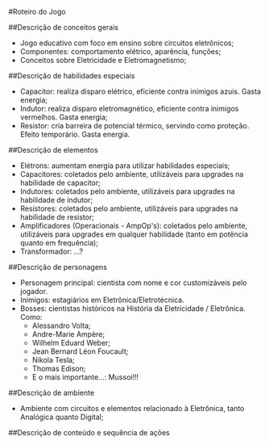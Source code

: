 #Roteiro do Jogo


##Descrição de conceitos gerais
- Jogo educativo com foco em ensino sobre circuitos eletrônicos;
- Componentes: comportamento elétrico, aparência, funções;
- Conceitos sobre Eletricidade e Eletromagnetismo;

##Descrição de habilidades especiais
- Capacitor: realiza disparo elétrico, eficiente contra inimigos azuis. Gasta energia;
- Indutor: realiza disparo eletromagnético, eficiente contra inimigos vermelhos. Gasta energia;
- Resistor: cria barreira de potencial térmico, servindo como proteção. Efeito temporário. Gasta energia.

##Descrição de elementos
- Elétrons: aumentam energia para utilizar habilidades especiais; 
- Capacitores: coletados pelo ambiente, utilizáveis para upgrades na habilidade de capacitor;
- Indutores: coletados pelo ambiente, utilizáveis para upgrades na habilidade de indutor;
- Resistores: coletados pelo ambiente, utilizáveis para upgrades na habilidade de resistor;
- Amplificadores (Operacionais - AmpOp's): coletados pelo ambiente, utilizáveis para upgrades em qualquer habilidade (tanto em potência quanto em frequência);
- Transformador: ...?

##Descrição de personagens
- Personagem principal: cientista com nome e cor customizáveis pelo jogador.
- Inimigos: estagiários em Eletrônica/Eletrotécnica.
- Bosses: cientistas históricos na História da Eletricidade / Eletrônica. Como: 
  - Alessandro Volta;
  - Andre-Marie Ampère;
  - Wilhelm Eduard Weber;
  - Jean Bernard Léon Foucault;
  - Nikola Tesla;
  - Thomas Edison;
  - E o mais importante...: Mussoi!!!

##Descrição de ambiente
- Ambiente com circuitos e elementos relacionado à Eletrônica, tanto Analógica quanto Digital;

##Descrição de conteúdo e sequência de ações
